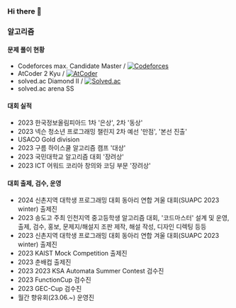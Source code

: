 ### Hi there 👋

### 알고리즘

#### 문제 풀이 현황
- Codeforces max. Candidate Master / [![Codeforces](https://badges.joonhyung.xyz/codeforces/FD..LH..lloyJ.svg)](https://codeforces.com/profile/FD..LH..lloyJ)
- AtCoder 2 Kyu / [![AtCoder](https://badges.joonhyung.xyz/atcoder/dohoon.svg?left_color=lightgray)](https://atcoder.jp/users/dohoon)
- solved.ac Diamond II / [![Solved.ac](http://mazassumnida.wtf/api/mini/generate_badge?boj=dohoon)](https://solved.ac/dohoon)
- solved.ac arena SS

#### 대회 실적
- 2023 한국정보올림피아드 1차 '은상', 2차 '동상'
- 2023 넥슨 청소년 프로그래밍 챌린지 2차 예선 '만점', '본선 진출'
- USACO Gold division
- 2023 구름 하이스쿨 알고리즘 캠프 '대상'
- 2023 국민대학교 알고리즘 대회 '장려상'
- 2023 ICT 어워드 코리아 창의와 코딩 부문 '장려상'

#### 대회 출제, 검수, 운영
- 2024 신촌지역 대학생 프로그래밍 대회 동아리 연합 겨울 대회(SUAPC 2023 winter) 출제진
- 2023 송도고 주최 인천지역 중고등학생 알고리즘 대회, '코드마스터' 설계 및 운영, 출제, 검수, 홍보, 문제지/해설지 조판 제작, 해설 작성, 디자인 디렉팅 등등
- 2023 신촌지역 대학생 프로그래밍 대회 동아리 연합 겨울 대회(SUAPC 2023 winter) 출제진
- 2023 KAIST Mock Competition 출제진
- 2023 춘배컵 출제진
- 2023 2023 KSA Automata Summer Contest 검수진
- 2023 FunctionCup 검수진
- 2023 GEC-Cup 검수진
- 월간 향유회(23.06.~) 운영진
